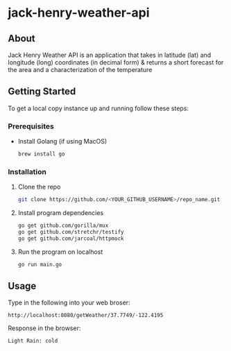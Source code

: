 # jack-henry-weather-api
## About
Jack Henry Weather API is an application that takes in latitude (lat) and longitude (long) coordinates (in decimal form) &amp; returns a short forecast for the area and a characterization of the temperature

## Getting Started
To get a local copy instance up and running follow these steps:

### Prerequisites

* Install Golang (if using MacOS)
  ```sh
  brew install go
  ```

### Installation

1. Clone the repo
   ```sh
   git clone https://github.com/<YOUR_GITHUB_USERNAME>/repo_name.git
   ```
2. Install program dependencies
   ```sh
   go get github.com/gorilla/mux
   go get github.com/stretchr/testify
   go get github.com/jarcoal/httpmock
   ```
3. Run the program on localhost
   ```sh
   go run main.go
   ```

<!-- USAGE EXAMPLES -->
## Usage
Type in the following into your web broser:
```
http://localhost:8080/getWeather/37.7749/-122.4195
```
Response in the browser:
```
Light Rain: cold
```
